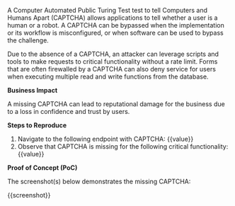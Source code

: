 A Computer Automated Public Turing Test test to tell Computers and Humans Apart (CAPTCHA) allows applications to tell whether a user is a human or a robot. A CAPTCHA can be bypassed when the implementation or its workflow is misconfigured, or when software can be used to bypass the challenge.

Due to the absence of a CAPTCHA, an attacker can leverage scripts and tools to make requests to critical functionality without a rate limit. Forms that are often firewalled by a CAPTCHA can also deny service for users when executing multiple read and write functions from the database.

**Business Impact**

A missing CAPTCHA can lead to reputational damage for the business due to a loss in confidence and trust by users.

**Steps to Reproduce**

1. Navigate to the following endpoint with CAPTCHA: {{value}}
1. Observe that CAPTCHA is missing for the following critical functionality: {{value}}

**Proof of Concept (PoC)**

The screenshot(s) below demonstrates the missing CAPTCHA:

{{screenshot}}
